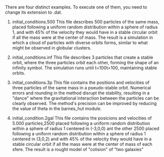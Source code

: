 There are four distinct examples. To execute one of them, you need to change its extension to .dat.

1) initial_conditions.500
This file describes 500 particles of the same mass, placed following a uniform random distribution within a sphere of radius 1, and with 45% of the velocity they would have in a stable circular orbit if all the mass were at the center of mass. The result is a simulation in which a cloud of particles with diverse orbits forms, similar to what might be observed in globular clusters.

2) initial_conditions.inf
This file describes 3 particles that create a stable orbit, where the three particles orbit each other, forming the shape of an infinity symbol. The simulation runs until t=100t=100, maintaining stable orbits.

3) initial_conditions.3p
This file contains the positions and velocities of three particles of the same mass in a pseudo-stable orbit. Numerical errors and rounding in the method disrupt the stability, resulting in a "dance" where the gravitational interaction between the particles can be clearly observed. The method's precision can be improved by reducing the value of theta in the barnes_hut module.

4) initial_condition.2gal
This file contains the posicions and velocities of 5.000 particles,2500 placed following a uniform random distribution within a sphere of radius 1 centered in (-3,0,0) ant the other 2500 placed following a uniform random distribution within a sphere of radius 1 centered in (3,0,2) and with 45% of the velocity they would have in a stable circular orbit if all the mass were at the center of mass of each sfere. The result is a rought model of "colision" of "two galaxies"
